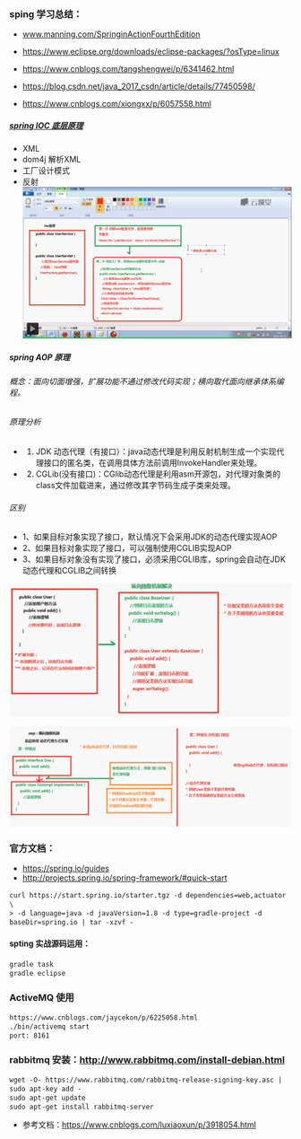 ### sping 学习总结：
- www.manning.com/SpringinActionFourthEdition

- https://www.eclipse.org/downloads/eclipse-packages/?osType=linux

- https://www.cnblogs.com/tangshengwei/p/6341462.html
- https://blog.csdn.net/java_2017_csdn/article/details/77450598/

- https://www.cnblogs.com/xiongxx/p/6057558.html

##### [spring IOC 底层原理](https://study.163.com/course/courseLearn.htm?courseId=1004475015#/learn/video?lessonId=1048865301&courseId=1004475015)
  - XML 
  - dom4j 解析XML
  - 工厂设计模式
  - 反射
![Spring IOC 底层原理](./ioc_yuanli.png)

##### spring AOP 原理
###### 概念：面向切面增强，扩展功能不通过修改代码实现；横向取代面向继承体系编程。
###### 原理分析
   - 1. JDK 动态代理（有接口）：java动态代理是利用反射机制生成一个实现代理接口的匿名类，在调用具体方法前调用InvokeHandler来处理。
   - 2. CGLib(没有接口)：CGlib动态代理是利用asm开源包，对代理对象类的class文件加载进来，通过修改其字节码生成子类来处理。

###### 区别
   - 1、如果目标对象实现了接口，默认情况下会采用JDK的动态代理实现AOP 
   - 2、如果目标对象实现了接口，可以强制使用CGLIB实现AOP 
   - 3、如果目标对象没有实现了接口，必须采用CGLIB库，spring会自动在JDK动态代理和CGLIB之间转换

![代面向继承体系思想](./aop_yuanli1.png)

![Spring AOP 底层原理](./aop_yuanli2.png)

### 官方文档：
- https://spring.io/guides
- http://projects.spring.io/spring-framework/#quick-start

```
curl https://start.spring.io/starter.tgz -d dependencies=web,actuator \
> -d language=java -d javaVersion=1.8 -d type=gradle-project -d baseDir=spring.io | tar -xzvf -
```

#### spting 实战源码运用：
```
gradle task
gradle eclipse
```

### ActiveMQ 使用
```
https://www.cnblogs.com/jaycekon/p/6225058.html
./bin/activemq start
port: 8161
```

### rabbitmq 安装：http://www.rabbitmq.com/install-debian.html
```
wget -O- https://www.rabbitmq.com/rabbitmq-release-signing-key.asc | sudo apt-key add -
sudo apt-get update
sudo apt-get install rabbitmq-server
```
- 参考文档：https://www.cnblogs.com/luxiaoxun/p/3918054.html
